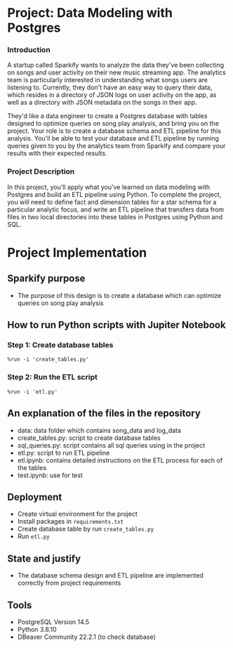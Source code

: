 # Project: Data Modeling with Postgres

### Introduction
A startup called Sparkify wants to analyze the data they've been collecting on songs and user activity on their new music streaming app. The analytics team is particularly interested in understanding what songs users are listening to. Currently, they don't have an easy way to query their data, which resides in a directory of JSON logs on user activity on the app, as well as a directory with JSON metadata on the songs in their app.

They'd like a data engineer to create a Postgres database with tables designed to optimize queries on song play analysis, and bring you on the project. Your role is to create a database schema and ETL pipeline for this analysis. You'll be able to test your database and ETL pipeline by running queries given to you by the analytics team from Sparkify and compare your results with their expected results.

### Project Description
In this project, you'll apply what you've learned on data modeling with Postgres and build an ETL pipeline using Python. To complete the project, you will need to define fact and dimension tables for a star schema for a particular analytic focus, and write an ETL pipeline that transfers data from files in two local directories into these tables in Postgres using Python and SQL.

# Project Implementation

## Sparkify purpose
- The purpose of this design is to create a database which can optimize queries on song play analysis

## How to run Python scripts with Jupiter Notebook
### Step 1: Create database tables
```
%run -i 'create_tables.py'
```
### Step 2: Run the ETL script
```
%run -i 'etl.py'
```
## An explanation of the files in the repository
- data: data folder which contains song_data and log_data
- create_tables.py: script to create database tables
- sql_queries.py: script contains all sql queries using in the project
- etl.py: script to run ETL pipeline
- etl.ipynb: contains detailed instructions on the ETL process for each of the tables
- test.ipynb: use for test

## Deployment
- Create virtual environment for the project
- Install packages in `requirements.txt`
- Create database table by run `create_tables.py`
- Run `etl.py`

## State and justify
- The database schema design and ETL pipeline are implemented correctly from project requirements

## Tools
- PostgreSQL Version 14.5
- Python 3.8.10
- DBeaver Community 22.2.1 (to check database)